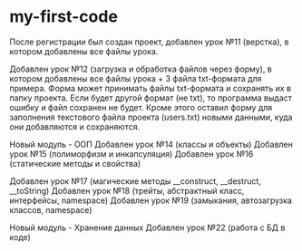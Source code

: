 # my-first-code
После регистрации был создан проект, добавлен урок №11 (верстка), в котором добавлены все файлы урока. 

Добавлен урок №12 (загрузка и обработка файлов через форму), в котором добавлены все файлы урока + 3 файла txt-формата для примера.
Форма может принимать файлы txt-формата и сохранять их в папку проекта.
Если будет другой формат (не txt), то программа выдаст ошибку и файл сохранен не будет.
Кроме этого оставил форму для заполнения текстового файла проекта (users.txt) новыми данными, куда они добавляются и сохраняются.

Новый модуль - ООП 
Добавлен урок №14 (классы и объекты)
Добавлен урок №15 (полиморфизм и инкапсуляция)
Добавлен урок №16 (статические методы и свойства)

Добавлен урок №17 (магические методы __construct, __destruct, __toString)
Добавлен урок №18 (трейты, абстрактный класс, интерфейсы, namespace)
Добавлен урок №19 (замыкания, автозагрузка классов, namespace)

Новый модуль - Хранение данных
Добавлен урок №22 (работа с БД в коде)
